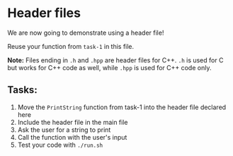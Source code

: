 # Header files

We are now going to demonstrate using a header file!

Reuse your function from `task-1` in this file.

**Note:** Files ending in `.h` and `.hpp` are header files for C++. `.h` is used for C but works for C++ code as well, while `.hpp` is used for C++ code only.

## Tasks:

1. Move the `PrintString` function from task-1 into the header file declared here
2. Include the header file in the main file
3. Ask the user for a string to print
4. Call the function with the user's input
5. Test your code with `./run.sh`
